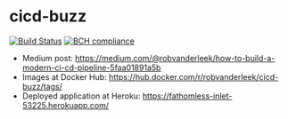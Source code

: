 # cicd-buzz
[![Build Status](https://travis-ci.org/robvanderleek/cicd-buzz.svg?branch=master)](https://travis-ci.org/robvanderleek/cicd-buzz)
[![BCH compliance](https://bettercodehub.com/edge/badge/robvanderleek/cicd-buzz)](https://bettercodehub.com/)

- Medium post: https://medium.com/@robvanderleek/how-to-build-a-modern-ci-cd-pipeline-5faa01891a5b
- Images at Docker Hub: https://hub.docker.com/r/robvanderleek/cicd-buzz/tags/
- Deployed application at Heroku: https://fathomless-inlet-53225.herokuapp.com/
